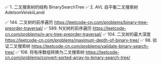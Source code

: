 ✅ 1.  二叉搜索树的结构 BinarySearchTree
✅ 2.  AVL 自平衡二叉搜索树 AdelsonVelskiiLandi

✅ 144. 二叉树的前序遍历  https://leetcode-cn.com/problems/binary-tree-preorder-traversal/
✅ 589. N叉树的前序遍历  https://leetcode-cn.com/problems/n-ary-tree-preorder-traversal/
✅ 104. 二叉树的最大深度  https://leetcode-cn.com/problems/maximum-depth-of-binary-tree/
✅ 98. 验证二叉搜索树  https://leetcode-cn.com/problems/validate-binary-search-tree/
✅ 108. 将有序数组转换为二叉搜索树  https://leetcode-cn.com/problems/convert-sorted-array-to-binary-search-tree/